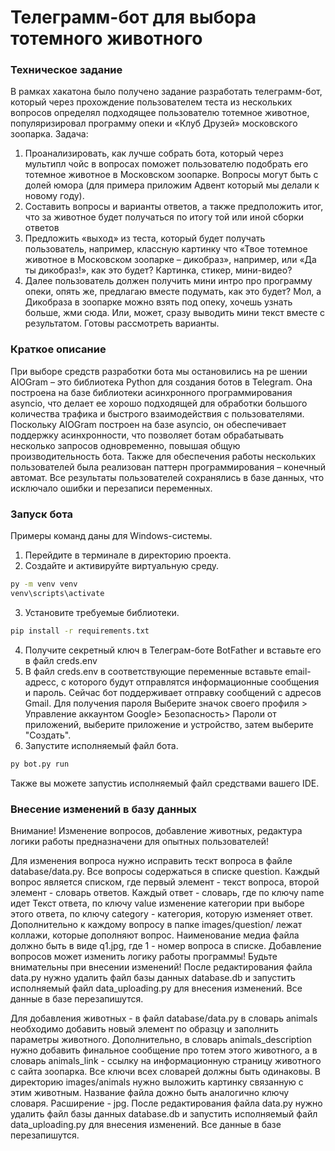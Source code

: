 <h1>Телеграмм-бот для выбора тотемного животного</h1>

<h3>Техническое задание</h3>

В рамках хакатона было получено задание разработать телеграмм-бот, который через прохождение пользователем теста из 
нескольких вопросов определял подходящее пользователю тотемное животное, популяризировал программу опеки и «Клуб Друзей»
московского зоопарка. 
Задача:
1. Проанализировать, как лучше собрать бота, который через мультипл чойс в вопросах поможет пользователю подобрать его тотемное животное в Московском зоопарке.
Вопросы могут быть с долей юмора (для примера приложим Адвент который мы делали к новому году).
2. Составить вопросы и варианты ответов, а также предположить итог, что за животное будет получаться по итогу той или иной сборки ответов
3. Предложить «выход» из теста, который будет получать пользователь, например, классную картинку что «Твое тотемное животное в Московском зоопарке – дикобраз», например, или «Да ты дикобраз!», как это будет?  Картинка, стикер, мини-видео?
4. Далее пользователь должен получить мини интро про программу опеки, опять же, предлагаю вместе подумать, как это будет? Мол, а Дикобраза в зоопарке можно взять под опеку, хочешь узнать больше, жми сюда. Или, может, сразу выводить мини текст вместе с результатом. Готовы рассмотреть варианты.

<h3>Краткое описание</h3>

При выборе средств разработки бота мы остановились на ре шении AIOGram – это библиотека Python для создания ботов в Telegram. Она построена на базе библиотеки асинхронного программирования asyncio, что делает ее хорошо подходящей для обработки большого количества трафика и быстрого взаимодействия с пользователями. Поскольку AIOGram построен на базе asyncio, он обеспечивает поддержку асинхронности, что позволяет ботам обрабатывать несколько запросов одновременно, повышая общую производительность бота. 
Также для обеспечения работы нескольких пользователей была реализован паттерн программирования – конечный автомат. Все результаты пользователей сохранялись в базе данных, что исключало ошибки и перезаписи переменных.


<h3>Запуск бота</h3>

Примеры команд даны для Windows-системы.

1. Перейдите в терминале в директорию проекта. 
2. Создайте и активируйте виртуальную среду.

```bash
py -m venv venv
venv\scripts\activate
```

3. Установите требуемые библиотеки.

```bash
pip install -r requirements.txt
```

4. Получите секретный ключ в Телеграм-боте BotFather  и вставьте его в файл creds.env
5. В файл creds.env в соответствующие переменные вставьте email-адресс, с которого будут отправлятся информационные сообщения и пароль. 
Сейчас бот поддерживает отправку сообщений с адресов Gmail. Для получения пароля Выберите значок своего профиля > Управление аккаунтом Google> Безопасность> Пароли от приложений, выберите приложение и устройство, затем выберите "Создать".
6. Запустите исполняемый файл бота.

```bash
py bot.py run
```
Также вы можете запустиь исполняемый файл средствами вашего IDE.


<h3>Внесение изменений в базу данных</h3>

Внимание! Изменение вопросов, добавление животных, редактура логики работы предназначени для опытных пользователей!

Для изменения вопроса нужно исправить тескт вопроса в файле database/data.py. Все вопросы содержаться в списке question.
Каждый вопрос является списком, где первый элемент - текст вопроса, второй элемент - словарь ответов. Каждый ответ - словарь, где по ключу name идет Текст ответа, по ключу value изменение категории при выборе этого ответа, по ключу category - категория, которую изменяет ответ.
Дополнительно к каждому вопросу в папке images/question/ лежат коллажи, которые дополняют вопрос. Наименование медиа файла должно быть в виде q1.jpg, где 1 - номер вопроса в списке.
Добавление вопросов может изменить логику работы программы! Будьте внимательны при внесении изменений!
После редактирования файла data.py нужно удалить файл базы данных database.db и запустить исполняемый файл data_uploading.py для внесения изменений. Все данные в базе перезапишутся.

Для добавления животных - в файл database/data.py в словарь animals необходимо добавить новый элемент по образцу и заполнить параметры животного. Дополнительно, в словарь animals_description нужно добавить финальное сообщение про тотем этого животного, а в словарь animals_link - ссылку на информационную страницу животного с сайта зоопарка. Все ключи всех словарей должны быть одинаковы. В директорию images/animals нужно выложить картинку связанную с этим животным. Название файла дожно быть аналогично ключу словаря. Расширение - jpg.
После редактирования файла data.py нужно удалить файл базы данных database.db и запустить исполняемый файл data_uploading.py для внесения изменений. Все данные в базе перезапишутся.
